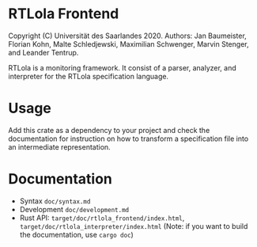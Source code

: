 # RTLola Frontend

Copyright (C) Universität des Saarlandes 2020.  Authors: Jan Baumeister, Florian Kohn, Malte Schledjewski, Maximilian Schwenger, Marvin Stenger, and Leander Tentrup.

RTLola is a monitoring framework.  It consist of a parser, analyzer, and interpreter for the RTLola specification language.

# Usage
Add this crate as a dependency to your project and check the documentation for instruction on how to transform a specification file into an intermediate representation.

# Documentation

* Syntax `doc/syntax.md`
* Development `doc/development.md`
* Rust API: `target/doc/rtlola_frontend/index.html`, `target/doc/rtlola_interpreter/index.html` (Note: if you want to build the documentation, use `cargo doc`)